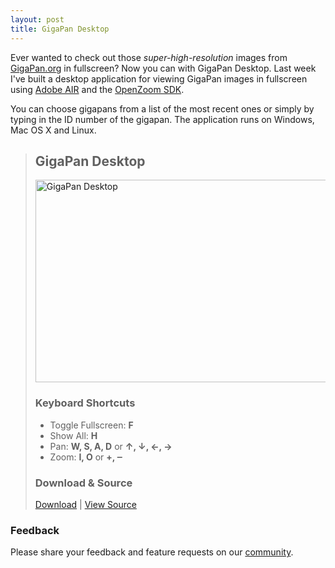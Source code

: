 ```yaml
---
layout: post
title: GigaPan Desktop
---
```

Ever wanted to check out those *super-high-resolution* images from
[GigaPan.org][] in fullscreen? Now you can with GigaPan Desktop. Last week I've
built a desktop application for viewing GigaPan images in fullscreen using
[Adobe AIR](http://www.adobe.com/products/air/) and the
[OpenZoom SDK](http://openzoom.org/).

You can choose gigapans from a list of the most recent ones or simply by typing
in the ID number of the gigapan. The application runs on Windows, Mac OS X and
Linux.

<!-- class="info" -->
> ## GigaPan Desktop
> [<img src="http://farm4.static.flickr.com/3454/3294731601_887f8aa409.jpg" width="500" height="324" alt="GigaPan Desktop" />][gigapan-desktop]
>
> ### Keyboard Shortcuts
>
>   - Toggle Fullscreen: **F**
>   - Show All: **H**
>   - Pan: **W, S, A, D** or **↑, ↓,  ←, →**
>   - Zoom: **I, O** or **+, ‒**
>
> ### Download & Source
> [Download](http://openzoom.org/go/gigapan) | [View Source](http://code.google.com/p/open-zoom/source/browse/openzoom/gigapan-desktop/trunk/?r=358)

### Feedback
Please share your feedback and feature requests on our
[community](http://community.openzoom.org).

[gigapan.org]: http://gigapan.org
[gigapan-desktop]: http://openzoom.org/go/gigapan "GigaPan Desktop by Daniel Gasienica"
